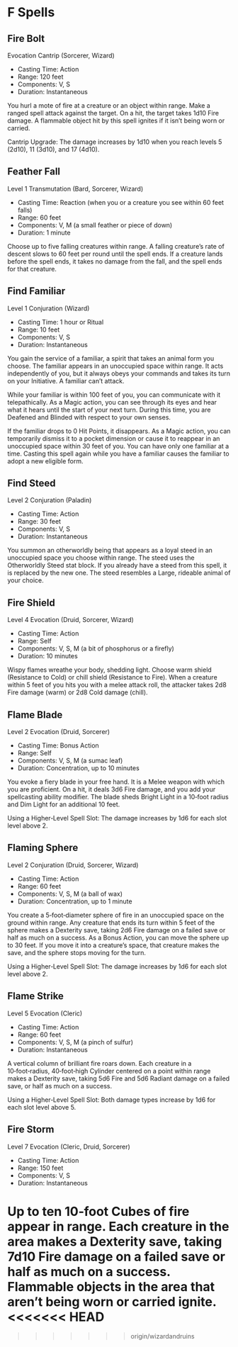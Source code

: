 <!-- Source: docs/srd/SRD_CC_v5.2.1.pdf (F spells) -->

# F Spells

## Fire Bolt
Evocation Cantrip (Sorcerer, Wizard)

- Casting Time: Action
- Range: 120 feet
- Components: V, S
- Duration: Instantaneous

You hurl a mote of fire at a creature or an object within range. Make a ranged spell attack against the target. On a hit, the target takes 1d10 Fire damage. A flammable object hit by this spell ignites if it isn’t being worn or carried.

Cantrip Upgrade: The damage increases by 1d10 when you reach levels 5 (2d10), 11 (3d10), and 17 (4d10).

## Feather Fall
Level 1 Transmutation (Bard, Sorcerer, Wizard)

- Casting Time: Reaction (when you or a creature you see within 60 feet falls)
- Range: 60 feet
- Components: V, M (a small feather or piece of down)
- Duration: 1 minute

Choose up to five falling creatures within range. A falling creature’s rate of descent slows to 60 feet per round until the spell ends. If a creature lands before the spell ends, it takes no damage from the fall, and the spell ends for that creature.

## Find Familiar
Level 1 Conjuration (Wizard)

- Casting Time: 1 hour or Ritual
- Range: 10 feet
- Components: V, S
- Duration: Instantaneous

You gain the service of a familiar, a spirit that takes an animal form you choose. The familiar appears in an unoccupied space within range. It acts independently of you, but it always obeys your commands and takes its turn on your Initiative. A familiar can’t attack.

While your familiar is within 100 feet of you, you can communicate with it telepathically. As a Magic action, you can see through its eyes and hear what it hears until the start of your next turn. During this time, you are Deafened and Blinded with respect to your own senses.

If the familiar drops to 0 Hit Points, it disappears. As a Magic action, you can temporarily dismiss it to a pocket dimension or cause it to reappear in an unoccupied space within 30 feet of you. You can have only one familiar at a time. Casting this spell again while you have a familiar causes the familiar to adopt a new eligible form.

## Find Steed
Level 2 Conjuration (Paladin)

- Casting Time: Action
- Range: 30 feet
- Components: V, S
- Duration: Instantaneous

You summon an otherworldly being that appears as a loyal steed in an unoccupied space you choose within range. The steed uses the Otherworldly Steed stat block. If you already have a steed from this spell, it is replaced by the new one. The steed resembles a Large, rideable animal of your choice.

## Fire Shield
Level 4 Evocation (Druid, Sorcerer, Wizard)

- Casting Time: Action
- Range: Self
- Components: V, S, M (a bit of phosphorus or a firefly)
- Duration: 10 minutes

Wispy flames wreathe your body, shedding light. Choose warm shield (Resistance to Cold) or chill shield (Resistance to Fire). When a creature within 5 feet of you hits you with a melee attack roll, the attacker takes 2d8 Fire damage (warm) or 2d8 Cold damage (chill).

## Flame Blade
Level 2 Evocation (Druid, Sorcerer)

- Casting Time: Bonus Action
- Range: Self
- Components: V, S, M (a sumac leaf)
- Duration: Concentration, up to 10 minutes

You evoke a fiery blade in your free hand. It is a Melee weapon with which you are proficient. On a hit, it deals 3d6 Fire damage, and you add your spellcasting ability modifier. The blade sheds Bright Light in a 10‑foot radius and Dim Light for an additional 10 feet.

Using a Higher‑Level Spell Slot: The damage increases by 1d6 for each slot level above 2.

## Flaming Sphere
Level 2 Conjuration (Druid, Sorcerer, Wizard)

- Casting Time: Action
- Range: 60 feet
- Components: V, S, M (a ball of wax)
- Duration: Concentration, up to 1 minute

You create a 5‑foot‑diameter sphere of fire in an unoccupied space on the ground within range. Any creature that ends its turn within 5 feet of the sphere makes a Dexterity save, taking 2d6 Fire damage on a failed save or half as much on a success. As a Bonus Action, you can move the sphere up to 30 feet. If you move it into a creature’s space, that creature makes the save, and the sphere stops moving for the turn.

Using a Higher‑Level Spell Slot: The damage increases by 1d6 for each slot level above 2.

## Flame Strike
Level 5 Evocation (Cleric)

- Casting Time: Action
- Range: 60 feet
- Components: V, S, M (a pinch of sulfur)
- Duration: Instantaneous

A vertical column of brilliant fire roars down. Each creature in a 10‑foot‑radius, 40‑foot‑high Cylinder centered on a point within range makes a Dexterity save, taking 5d6 Fire and 5d6 Radiant damage on a failed save, or half as much on a success.

Using a Higher‑Level Spell Slot: Both damage types increase by 1d6 for each slot level above 5.

## Fire Storm
Level 7 Evocation (Cleric, Druid, Sorcerer)

- Casting Time: Action
- Range: 150 feet
- Components: V, S
- Duration: Instantaneous

Up to ten 10‑foot Cubes of fire appear in range. Each creature in the area makes a Dexterity save, taking 7d10 Fire damage on a failed save or half as much on a success. Flammable objects in the area that aren’t being worn or carried ignite.
<<<<<<< HEAD
=======

>>>>>>> origin/wizardandruins
